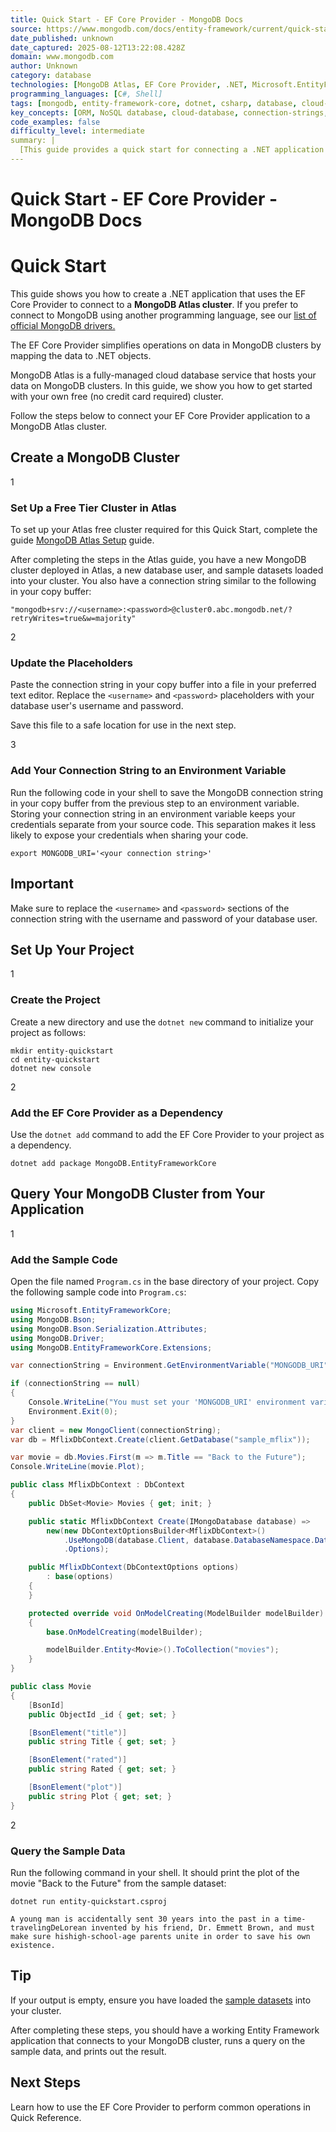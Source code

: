 ```yaml
---
title: Quick Start - EF Core Provider - MongoDB Docs
source: https://www.mongodb.com/docs/entity-framework/current/quick-start/
date_published: unknown
date_captured: 2025-08-12T13:22:08.428Z
domain: www.mongodb.com
author: Unknown
category: database
technologies: [MongoDB Atlas, EF Core Provider, .NET, Microsoft.EntityFrameworkCore, MongoDB.Bson, MongoDB.Driver]
programming_languages: [C#, Shell]
tags: [mongodb, entity-framework-core, dotnet, csharp, database, cloud-database, orm, data-access, quickstart, nosql]
key_concepts: [ORM, NoSQL database, cloud-database, connection-strings, environment-variables, data-modeling, data-access]
code_examples: false
difficulty_level: intermediate
summary: |
  [This guide provides a quick start for connecting a .NET application to a MongoDB Atlas cluster using the EF Core Provider. It details the steps for setting up a free MongoDB Atlas cluster, including creating a database user and obtaining a connection string. The guide then walks through setting up a .NET console project, adding the MongoDB EF Core Provider as a dependency, and writing C# code to query sample data from the cluster. It emphasizes best practices like storing connection strings in environment variables, ensuring secure credential management. Upon completion, users will have a functional application querying MongoDB Atlas data.]
---
```

# Quick Start - EF Core Provider - MongoDB Docs

# Quick Start

This guide shows you how to create a .NET application that uses the EF Core Provider to connect to a **MongoDB Atlas cluster**. If you prefer to connect to MongoDB using another programming language, see our [list of official MongoDB drivers.](https://www.mongodb.com/docs/drivers/)

The EF Core Provider simplifies operations on data in MongoDB clusters by mapping the data to .NET objects.

MongoDB Atlas is a fully-managed cloud database service that hosts your data on MongoDB clusters. In this guide, we show you how to get started with your own free (no credit card required) cluster.

Follow the steps below to connect your EF Core Provider application to a MongoDB Atlas cluster.

## Create a MongoDB Cluster

1

### Set Up a Free Tier Cluster in Atlas

To set up your Atlas free cluster required for this Quick Start, complete the guide [MongoDB Atlas Setup](https://www.mongodb.com/docs/guides/atlas/account/) guide.

After completing the steps in the Atlas guide, you have a new MongoDB cluster deployed in Atlas, a new database user, and sample datasets loaded into your cluster. You also have a connection string similar to the following in your copy buffer:

```
"mongodb+srv://<username>:<password>@cluster0.abc.mongodb.net/?retryWrites=true&w=majority"
```

2

### Update the Placeholders

Paste the connection string in your copy buffer into a file in your preferred text editor. Replace the `<username>` and `<password>` placeholders with your database user's username and password.

Save this file to a safe location for use in the next step.

3

### Add Your Connection String to an Environment Variable

Run the following code in your shell to save the MongoDB connection string in your copy buffer from the previous step to an environment variable. Storing your connection string in an environment variable keeps your credentials separate from your source code. This separation makes it less likely to expose your credentials when sharing your code.

```
export MONGODB_URI='<your connection string>'
```

## Important

Make sure to replace the `<username>` and `<password>` sections of the connection string with the username and password of your database user.

## Set Up Your Project

1

### Create the Project

Create a new directory and use the `dotnet new` command to initialize your project as follows:

```
mkdir entity-quickstart
cd entity-quickstart
dotnet new console
```

2

### Add the EF Core Provider as a Dependency

Use the `dotnet add` command to add the EF Core Provider to your project as a dependency.

```
dotnet add package MongoDB.EntityFrameworkCore
```

## Query Your MongoDB Cluster from Your Application

1

### Add the Sample Code

Open the file named `Program.cs` in the base directory of your project. Copy the following sample code into `Program.cs`:

```csharp
using Microsoft.EntityFrameworkCore;
using MongoDB.Bson;
using MongoDB.Bson.Serialization.Attributes;
using MongoDB.Driver;
using MongoDB.EntityFrameworkCore.Extensions;

var connectionString = Environment.GetEnvironmentVariable("MONGODB_URI");

if (connectionString == null)
{
    Console.WriteLine("You must set your 'MONGODB_URI' environment variable. To learn how to set it, see https://www.mongodb.com/docs/drivers/csharp/current/quick-start/#set-your-connection-string");
    Environment.Exit(0);
}
var client = new MongoClient(connectionString);
var db = MflixDbContext.Create(client.GetDatabase("sample_mflix"));

var movie = db.Movies.First(m => m.Title == "Back to the Future");
Console.WriteLine(movie.Plot);

public class MflixDbContext : DbContext
{
    public DbSet<Movie> Movies { get; init; }

    public static MflixDbContext Create(IMongoDatabase database) =>
        new(new DbContextOptionsBuilder<MflixDbContext>()
            .UseMongoDB(database.Client, database.DatabaseNamespace.DatabaseName)
            .Options);

    public MflixDbContext(DbContextOptions options)
        : base(options)
    {
    }

    protected override void OnModelCreating(ModelBuilder modelBuilder)
    {
        base.OnModelCreating(modelBuilder);

        modelBuilder.Entity<Movie>().ToCollection("movies");
    }
}

public class Movie
{
    [BsonId]
    public ObjectId _id { get; set; }

    [BsonElement("title")]
    public string Title { get; set; }

    [BsonElement("rated")]
    public string Rated { get; set; }

    [BsonElement("plot")]
    public string Plot { get; set; }
}
```

2

### Query the Sample Data

Run the following command in your shell. It should print the plot of the movie "Back to the Future" from the sample dataset:

```
dotnet run entity-quickstart.csproj
```

```
A young man is accidentally sent 30 years into the past in a time-travelingDeLorean invented by his friend, Dr. Emmett Brown, and must make sure hishigh-school-age parents unite in order to save his own existence.
```

## Tip

If your output is empty, ensure you have loaded the [sample datasets](https://www.mongodb.com/docs/atlas/sample-data/) into your cluster.

After completing these steps, you should have a working Entity Framework application that connects to your MongoDB cluster, runs a query on the sample data, and prints out the result.

## Next Steps

Learn how to use the EF Core Provider to perform common operations in Quick Reference.